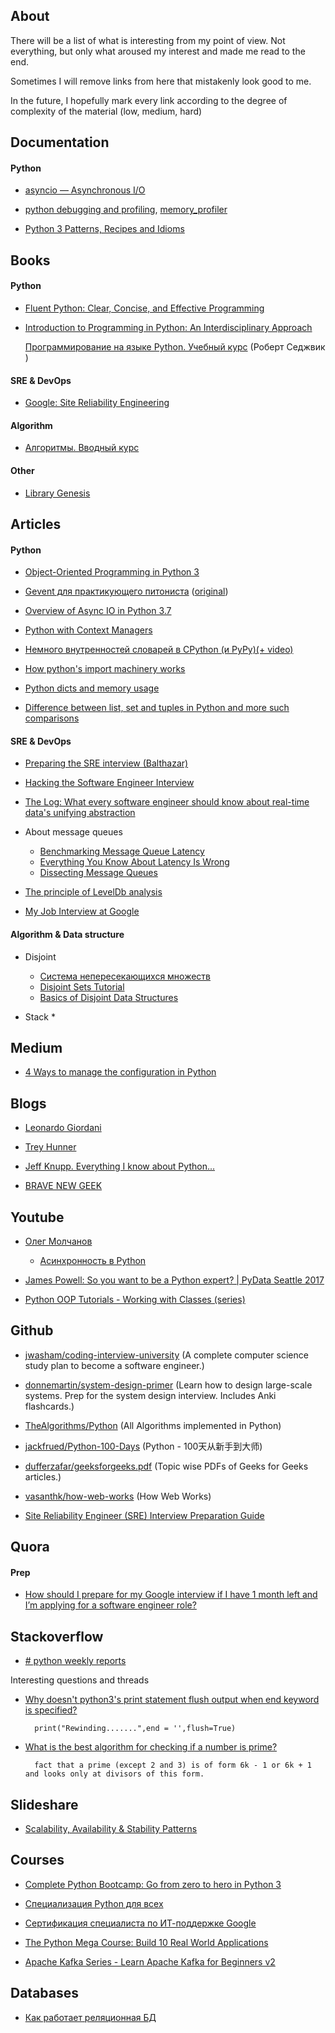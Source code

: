 ## About

There will be a list of what is interesting from my point of view. 
Not everything, but only what aroused my interest and made me read to the end. 

Sometimes I will remove links from here that mistakenly look good to me.

In the future, I hopefully mark every link according to the degree of complexity of the material (low, medium, hard)

## Documentation

#### Python

* [asyncio — Asynchronous I/O](https://docs.python.org/3/library/asyncio.html)

* [python debugging and profiling](https://docs.python.org/3.6/library/debug.html), [memory_profiler](https://github.com/pythonprofilers/memory_profiler)

* [Python 3 Patterns, Recipes and Idioms](https://python-3-patterns-idioms-test.readthedocs.io/en/latest/)



## Books

#### Python

* [Fluent Python: Clear, Concise, and Effective Programming](https://www.amazon.com/Fluent-Python-Concise-Effective-Programming/dp/1491946008)

* [Introduction to Programming in Python: An Interdisciplinary Approach](https://www.amazon.com/gp/product/0134076435)
  
  [Программирование на языке Python. Учебный курс](https://www.ozon.ru/context/detail/id/138259431/) (Роберт Седжвик )

#### SRE & DevOps

* [Google: Site Reliability Engineering](https://landing.google.com/sre/sre-book/toc/index.html)

#### Algorithm

* [Алгоритмы. Вводный курс](https://www.ozon.ru/context/detail/id/24903185)

#### Other

* [Library Genesis](http://www.libgen.is/)



## Articles

#### Python

* [Object-Oriented Programming in Python 3](https://www.thedigitalcatonline.com/blog/2014/08/20/python-3-oop-part-1-objects-and-types/)

* [Gevent для практикующего питониста](https://vovkd.github.io/gevent-tutorial)
([original](http://sdiehl.github.io/gevent-tutorial/))

* [Overview of Async IO in Python 3.7](https://stackabuse.com/overview-of-async-io-in-python-3-7/)

* [Python with Context Managers](https://jeffknupp.com/blog/2016/03/07/python-with-context-managers/) 

* [Немного внутренностей словарей в CPython (и PyPy)(+ video)](https://habr.com/ru/post/432996)

* [How python's import machinery works](https://manikos.github.io/how-pythons-import-machinery-works)

* [Python dicts and memory usage](https://lerner.co.il/2019/05/12/python-dicts-and-memory-usage)

* [Difference between list, set and tuples in Python and more such comparisons](https://www.pythoncircle.com/post/249/difference-between-list-set-and-tuples-in-python-and-more-such-comparisons/)

#### SRE & DevOps

* [Preparing the SRE interview (Balthazar)](https://blog.balthazar-rouberol.com/preparing-the-sre-interview)

* [Hacking the Software Engineer Interview](https://puncsky.com/hacking-the-software-engineer-interview)

* [The Log: What every software engineer should know about real-time data's unifying abstraction](https://engineering.linkedin.com/distributed-systems/log-what-every-software-engineer-should-know-about-real-time-datas-unifying)

* About message queues
  * [Benchmarking Message Queue Latency](https://bravenewgeek.com/benchmarking-message-queue-latency/)
  * [Everything You Know About Latency Is Wrong](https://bravenewgeek.com/everything-you-know-about-latency-is-wrong/)
  * [Dissecting Message Queues](https://bravenewgeek.com/dissecting-message-queues/)

* [The principle of LevelDb analysis](https://www.programering.com/a/MjMyMTNwATQ.html)

* [My Job Interview at Google](https://catonmat.net/my-job-interview-at-google)

#### Algorithm & Data structure

* Disjoint
  * [Система непересекающихся множеств](https://e-maxx.ru/algo/dsu )
  * [Disjoint Sets Tutorial](https://helloacm.com/disjoint-sets/)
  * [Basics of Disjoint Data Structures](https://www.hackerearth.com/ru/practice/data-structures/disjoint-data-strutures/basics-of-disjoint-data-structures/tutorial/)

* Stack
  * 

## Medium
* [4 Ways to manage the configuration in Python](https://hackernoon.com/4-ways-to-manage-the-configuration-in-python-4623049e841b)



## Blogs

* [Leonardo Giordani](https://www.thedigitalcatonline.com/index.html)

* [Trey Hunner](https://treyhunner.com/talks/)

* [Jeff Knupp. Everything I know about Python...](https://jeffknupp.com/blog)

* [BRAVE NEW GEEK](https://bravenewgeek.com/)



## Youtube

* [Олег Молчанов](https://www.youtube.com/user/zaemiel)
  *  [Асинхронность в Python](https://www.youtube.com/playlist?list=PLlWXhlUMyooawilqK4lPXRvxtbYiw34S8)

* [James Powell: So you want to be a Python expert? | PyData Seattle 2017](https://www.youtube.com/watch?v=cKPlPJyQrt4)

* [Python OOP Tutorials - Working with Classes (series)](https://www.youtube.com/playlist?list=PL-osiE80TeTsqhIuOqKhwlXsIBIdSeYtc)



## Github

* [jwasham/coding-interview-university](https://github.com/jwasham/coding-interview-university) 
(A complete computer science study plan to become a software engineer.)

* [donnemartin/system-design-primer](https://github.com/donnemartin/system-design-primer)
(Learn how to design large-scale systems. Prep for the system design interview. Includes Anki flashcards.)

* [TheAlgorithms/Python](https://github.com/TheAlgorithms/Python)
(All Algorithms implemented in Python)

* [jackfrued/Python-100-Days](https://github.com/jackfrued/Python-100-Days)
(Python - 100天从新手到大师)

* [dufferzafar/geeksforgeeks.pdf](https://github.com/dufferzafar/geeksforgeeks.pdf/releases)
(Topic wise PDFs of Geeks for Geeks articles.)

* [vasanthk/how-web-works](https://github.com/vasanthk/how-web-works)
(How Web Works)

* [Site Reliability Engineer (SRE) Interview Preparation Guide](https://github.com/mxssl/sre-interview-prep-guide)



## Quora

#### Prep
* [How should I prepare for my Google interview if I have 1 month left and I’m applying for a software engineer role?](https://www.quora.com/How-should-I-prepare-for-my-Google-interview-if-I-have-1-month-left-and-I%E2%80%99m-applying-for-a-software-engineer-role)



## Stackoverflow

* [# python weekly reports](http://python-weekly.blogspot.com/)

Interesting questions and threads


* [Why doesn't python3's print statement flush output when end keyword is specified?](https://stackoverflow.com/questions/49081942/why-doesnt-python3s-print-statement-flush-output-when-end-keyword-is-specified)


        print("Rewinding.......",end = '',flush=True)

* [What is the best algorithm for checking if a number is prime?](https://stackoverflow.com/questions/1801391/what-is-the-best-algorithm-for-checking-if-a-number-is-prime)
        
        fact that a prime (except 2 and 3) is of form 6k - 1 or 6k + 1 and looks only at divisors of this form.


## Slideshare

* [Scalability, Availability & Stability Patterns](https://www.slideshare.net/mobile/jboner/scalability-availability-stability-patterns/)


## Courses

* [Complete Python Bootcamp: Go from zero to hero in Python 3](https://www.udemy.com/complete-python-bootcamp)

* [Специализация Python для всех](https://www.coursera.org/specializations/python)

* [Сертификация специалиста по ИТ-поддержке Google](https://www.coursera.org/specializations/google-it-support)

* [The Python Mega Course: Build 10 Real World Applications](https://www.udemy.com/the-python-mega-course/)

* [Apache Kafka Series - Learn Apache Kafka for Beginners v2](https://www.udemy.com/course/apache-kafka/)


## Databases

* [Как работает реляционная БД](https://habr.com/ru/company/mailru/blog/266811/)